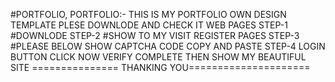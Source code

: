 #PORTFOLIO,
PORTFOLIO:-
THIS IS MY PORTFOLIO OWN DESIGN TEMPLATE 
PLESE DOWNLODE AND CHECK IT WEB PAGES 
STEP-1 #DOWNLODE
STEP-2 #SHOW TO MY VISIT REGISTER PAGES
STEP-3 #PLEASE BELOW SHOW CAPTCHA CODE COPY AND PASTE
STEP-4 LOGIN BUTTON CLICK NOW VERIFY COMPLETE THEN SHOW MY BEAUTIFUL SITE
=============== THANKING YOU=====================
